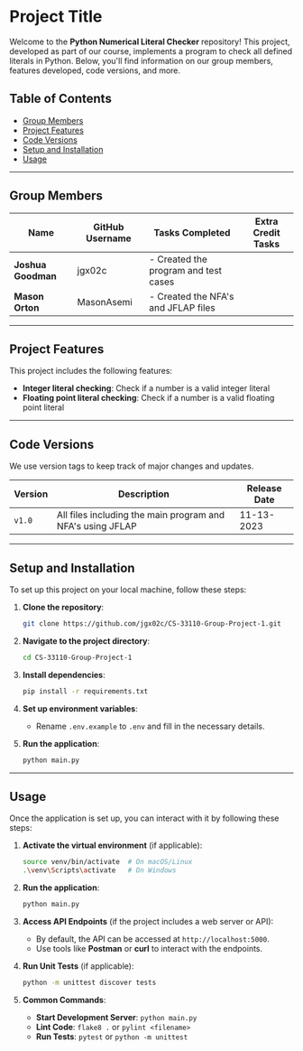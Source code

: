 
# Project Title

Welcome to the **Python Numerical Literal Checker** repository! This project, developed as part of our course, implements a program to check all defined literals in Python. Below, you'll find information on our group members, features developed, code versions, and more.

## Table of Contents

- [Group Members](#group-members)
- [Project Features](#project-features)
- [Code Versions](#code-versions)
- [Setup and Installation](#setup-and-installation)
- [Usage](#usage)

---

## Group Members

| Name                 | GitHub Username     | Tasks Completed                                                                                 | Extra Credit Tasks                          |
|----------------------|---------------------|-------------------------------------------------------------------------------------------------|---------------------------------------------|
| **Joshua Goodman**    | jgx02c  | - Created the program and test cases |
| **Mason Orton**    | MasonAsemi   | - Created the NFA's and JFLAP files |

---

## Project Features

This project includes the following features:

- **Integer literal checking**: Check if a number is a valid integer literal
- **Floating point literal checking**: Check if a number is a valid floating point literal

---

## Code Versions

We use version tags to keep track of major changes and updates.

| Version | Description                                                             | Release Date |
|---------|-------------------------------------------------------------------------|--------------|
| `v1.0`  | All files including the main program and NFA's using JFLAP              |  11-13-2023  |


---

## Setup and Installation

To set up this project on your local machine, follow these steps:

1. **Clone the repository**:
   ```bash
   git clone https://github.com/jgx02c/CS-33110-Group-Project-1.git
   ```

2. **Navigate to the project directory**:
   ```bash
   cd CS-33110-Group-Project-1
   ```

3. **Install dependencies**:
   ```bash
   pip install -r requirements.txt
   ```

4. **Set up environment variables**: 
   - Rename `.env.example` to `.env` and fill in the necessary details.

5. **Run the application**:
   ```bash
   python main.py
   ```

---

## Usage

Once the application is set up, you can interact with it by following these steps:

1. **Activate the virtual environment** (if applicable):
   ```bash
   source venv/bin/activate  # On macOS/Linux
   .\venv\Scripts\activate   # On Windows
   ```

2. **Run the application**:
   ```bash
   python main.py
   ```

3. **Access API Endpoints** (if the project includes a web server or API):
   - By default, the API can be accessed at `http://localhost:5000`.
   - Use tools like **Postman** or **curl** to interact with the endpoints.
   
4. **Run Unit Tests** (if applicable):
   ```bash
   python -m unittest discover tests
   ```

5. **Common Commands**:
   - **Start Development Server**: `python main.py`
   - **Lint Code**: `flake8 .` or `pylint <filename>`
   - **Run Tests**: `pytest` or `python -m unittest`
